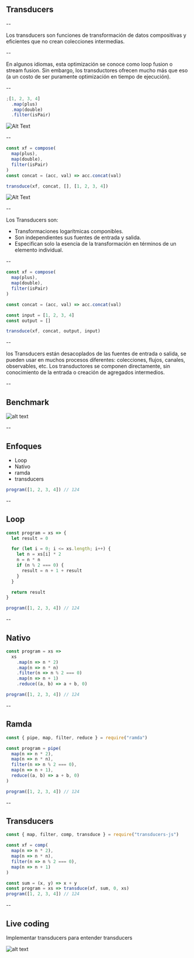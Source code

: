 ## Transducers

--

Los transducers son funciones de transformación de datos compositivas y eficientes que no crean colecciones intermedias.

--

En algunos idiomas, esta optimización se conoce como loop fusion o stream fusion.
Sin embargo, los transductores ofrecen mucho más que eso (a un costo de ser puramente optimización en tiempo de ejecución).

--

```js
;[1, 2, 3, 4]
  .map(plus)
  .map(double)
  .filter(isPair)
```

![Alt Text](https://cdn-images-1.medium.com/max/2000/1*mJicJiOZT4M9jwv6kMkwRg.gif)

--

```js
const xf = compose(
  map(plus),
  map(double),
  filter(isPair)
)
const concat = (acc, val) => acc.concat(val)

transduce(xf, concat, [], [1, 2, 3, 4])
```

![Alt Text](https://cdn-images-1.medium.com/max/1600/1*rEOyWd0MTPv_NZvzDaFbkA.gif)

--

Los Transducers son:

- Transformaciones logarítmicas componibles.
- Son independientes sus fuentes de entrada y salida.
- Especifican solo la esencia de la transformación en términos de un elemento individual.

--

```javascript
const xf = compose(
  map(plus),
  map(double),
  filter(isPair)
)

const concat = (acc, val) => acc.concat(val)

const input = [1, 2, 3, 4]
const output = []

transduce(xf, concat, output, input)
```

--

los Transducers están desacoplados de las fuentes de entrada o salida, se pueden usar en muchos procesos diferentes: colecciones, flujos, canales, observables, etc. Los transductores se componen directamente, sin conocimiento de la entrada o creación de agregados intermedios.

--

## Benchmark

![alt text](https://benediktmeurer.de/images/2016/measure-20161216.jpg)

--

## Enfoques

- Loop
- Nativo
- ramda
- transducers

```js
program([1, 2, 3, 4]) // 124
```

--

## Loop

```js
const program = xs => {
  let result = 0

  for (let i = 0; i <= xs.length; i++) {
    let n = xs[i] * 2
    n = n * n
    if (n % 2 === 0) {
      result = n + 1 + result
    }
  }

  return result
}

program([1, 2, 3, 4]) // 124
```

--

## Nativo

```js
const program = xs =>
  xs
    .map(n => n * 2)
    .map(n => n * n)
    .filter(n => n % 2 === 0)
    .map(n => n + 1)
    .reduce((a, b) => a + b, 0)

program([1, 2, 3, 4]) // 124
```

--

## Ramda

```js
const { pipe, map, filter, reduce } = require("ramda")

const program = pipe(
  map(n => n * 2),
  map(n => n * n),
  filter(n => n % 2 === 0),
  map(n => n + 1),
  reduce((a, b) => a + b, 0)
)

program([1, 2, 3, 4]) // 124
```

--

## Transducers

```js
const { map, filter, comp, transduce } = require("transducers-js")

const xf = comp(
  map(n => n * 2),
  map(n => n * n),
  filter(n => n % 2 === 0),
  map(n => n + 1)
)

const sum = (x, y) => x + y
const program = xs => transduce(xf, sum, 0, xs)
program([1, 2, 3, 4]) // 124
```

--

## Live coding

Implementar transducers para entender transducers

![alt text](https://cdn-images-1.medium.com/fit/t/1600/672/0*n-2bW82Z6m6U2bij.jpeg)
